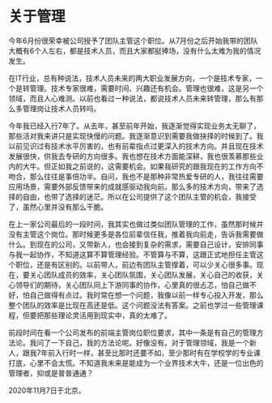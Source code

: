 # 关于管理

今年6月份很荣幸被公司授予了团队主管这个职位。从7月份之后开始我带的团队大概有6个人左右，都是技术人员，而且大家都挺捧场，没有什么太难为我的情况发生。

在IT行业，总有种说法，技术人员未来的两大职业发展方向，一个是技术专家，一个是转管理。技术专家很难，需要时间、兴趣还有机会。管理也很难，这是另一个领域，而且人心难测。以前也看过一种说法，都说技术人员未来转管理，那么有那么多管理岗让技术人员转吗。

今年我已经入行7年了。从去年，甚至前年开始，我逐渐觉得实现业务太无聊了，那些活对我来讲只是实现快慢的问题。我逐渐意识到需要我做抉择的时候到了。我以前见识过有技术水平厉害的，也有前辈指点过更深入的技术方向。并且现在技术发展很快，供我去专研的方向很多。我也想在技术方面能深耕，我也很羡慕那些业内的大牛。但正如我之前说的，这需要机会。如果我研究的跟我现在的工作方向不吻合，那么往往是事倍功半。自问，我也不是那种非常热爱专研的人，我往往需要应用场景，需要外部反馈带来的成就感驱动我向前。那么多的技术方向，带来了选择的自由，也带了选择的迷茫。所以在公司提供了这个团队主管的机会，我接受了，虽然心里并没有那么干脆。

在上一家公司最后的一段时间，我其实也做过类似团队管理的工作，虽然那时候并没有主管这个岗位。那时候更多是各位前辈信任我，推着我向前走，告诉我需要做什么。到现在的公司，又带新人，也会接到复杂的需求，需要自己设计，安排同事与我一起协作，不知道这算不算管理经验。不管算与不算，这跟正式地担任主管这个职位，还是有区别的。以前带人，前边有团队主管撑着，可以少关心很多事。现在，要关心团队成员的效率，关心团队氛围，关心团队发展，关心自己的收获，关心领导们的期待，关心团队同上下游同事的协作，心里真的很忐忑，怕自己做不好，怕自己做得有点过。我时常在想一个问题，我像以前一样专心投入开发，那么整个团队的效率是比现在高还是低。这个问题没法有答案。之前也学过一些管理课程，但要把那些理论灵活用到现实中，真的太难了。

前段时间在看一个公司发布的前端主管岗位职位要求，其中一条是有自己的管理方法论。我问了一下自己，我的方法论呢。好像没有。对于管理领域，我是一个新人，跟我7年前入行时一样，甚至比那时还要不如，至少那时有在学校学的专业课打底，心里不会太慌。不知道我未来是能成为一个业界技术大牛，还是一位出色的管理者，抑或是普普通通？

2020年11月7日于北京。